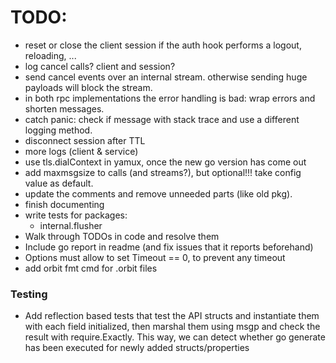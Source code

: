 # TODO:
- reset or close the client session if the auth hook performs a logout, reloading, ... 
- log cancel calls? client and session?
- send cancel events over an internal stream. otherwise sending huge payloads will block the stream.
- in both rpc implementations the error handling is bad: wrap errors and shorten messages.
- catch panic: check if message with stack trace and use a different logging method.
- disconnect session after TTL
- more logs (client & service)
- use tls.dialContext in yamux, once the new go version has come out
- add maxmsgsize to calls (and streams?), but optional!!! take config value as default.
- update the comments and remove unneeded parts (like old pkg).
- finish documenting
- write tests for packages:
  - internal.flusher
- Walk through TODOs in code and resolve them
- Include go report in readme (and fix issues that it reports beforehand)
- Options must allow to set Timeout == 0, to prevent any timeout
- add orbit fmt cmd for .orbit files

### Testing
- Add reflection based tests that test the API structs and instantiate them with each field initialized, then marshal them using msgp and check the result with require.Exactly. This way, we can detect whether go generate has been executed for newly added structs/properties


